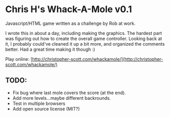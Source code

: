 Chris H's Whack-A-Mole v0.1
===========================

Javascript/HTML game written as a challenge by Rob at work.

I wrote this in about a day, including making the graphics. The hardest part was figuring out how to create the overall game controller. Looking back at it, I probably could've cleaned it up a bit more, and organized the comments better. Had a great time making it though :)

Play online: [http://christopher-scott.com/whackamole/](http://christopher-scott.com/whackamole/)

TODO:
-----

- Fix bug where last mole covers the score (at the end).
- Add more levels...maybe different backrounds.
- Test in multiple browsers
- Add open source license (MIT?)